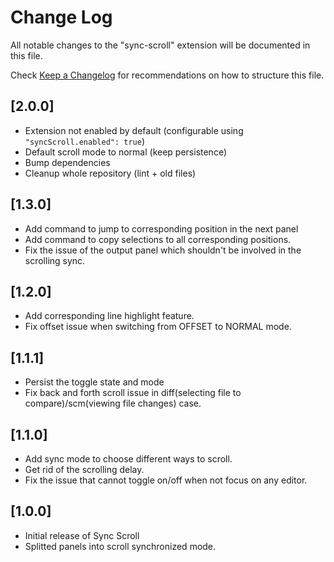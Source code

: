 # Change Log

All notable changes to the "sync-scroll" extension will be documented in this file.

Check [Keep a Changelog](http://keepachangelog.com/) for recommendations on how to structure this file.

## [2.0.0]

- Extension not enabled by default (configurable using `"syncScroll.enabled": true`)
- Default scroll mode to normal (keep persistence)
- Bump dependencies
- Cleanup whole repository (lint + old files)

## [1.3.0]

- Add command to jump to corresponding position in the next panel
- Add command to copy selections to all corresponding positions.
- Fix the issue of the output panel which shouldn't be involved in the scrolling sync.

## [1.2.0]

- Add corresponding line highlight feature.
- Fix offset issue when switching from OFFSET to NORMAL mode.

## [1.1.1]

- Persist the toggle state and mode
- Fix back and forth scroll issue in diff(selecting file to compare)/scm(viewing file changes) case.

## [1.1.0]

- Add sync mode to choose different ways to scroll.
- Get rid of the scrolling delay.
- Fix the issue that cannot toggle on/off when not focus on any editor.

## [1.0.0]

- Initial release of Sync Scroll
- Splitted panels into scroll synchronized mode.
